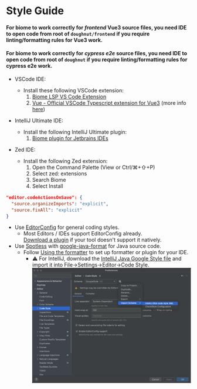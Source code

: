 # Style Guide
#### For biome to work correctly for _frontend_ Vue3 source files, you need IDE to open code from root of `doughnut/frontend` if you require linting/formatting rules for Vue3 work.
#### For biome to work correctly for _cypress e2e_ source files, you need IDE to open code from root of `doughnut` if you require linting/formatting rules for cypress e2e work.
- VSCode IDE:
  - Install these following VSCode extension:
    1. [Biome LSP VS Code Extension](https://marketplace.visualstudio.com/items?itemName=biomejs.biome)
    2. [Vue - Official VSCode Typescript extension for Vue3](https://marketplace.visualstudio.com/items?itemName=Vue.volar) (more info [here](https://blog.vuejs.org/posts/volar-a-new-beginning))

- IntelliJ Ultimate IDE:
  - Install the following IntelliJ Ultimate plugin:
    1. [Biome plugin for Jetbrains IDEs](https://plugins.jetbrains.com/plugin/22761-biome)

- Zed IDE:
  - Install the following Zed extension:
    1. Open the Command Palette (View or Ctrl/⌘+⇧+P)
    2. Select zed: extensions
    3. Search Biome
    4. Select Install

```json
"editor.codeActionsOnSave": {
  "source.organizeImports": "explicit",
  "source.fixAll": "explicit"
}
```

- Use [EditorConfig](https://editorconfig.org/) for general coding styles.
  - Most Editors / IDEs support EditorConfig already.  
    [Download a plugin](https://editorconfig.org/#download) if your tool doesn't support it
    natively.
- Use [Spotless](https://github.com/diffplug/spotless)
  with [google-java-format](https://github.com/google/google-java-format) for Java source code.
  - Follow [Using the formatter](https://github.com/google/google-java-format#using-the-formatter)
    to set up formatter or plugin for your IDE.
    - :warning: For IntelliJ, download
      the [IntelliJ Java Google Style file](https://raw.githubusercontent.com/google/styleguide/gh-pages/intellij-java-google-style.xml)
      and import it into File→Settings→Editor→Code Style.  
      ![Google Java Style](images/import_google_java_style.png)
